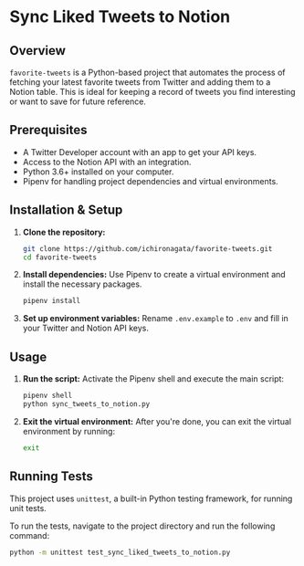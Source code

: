 # Sync Liked Tweets to Notion

## Overview

`favorite-tweets` is a Python-based project that automates the process of fetching your latest favorite tweets from
Twitter and adding them to a Notion table. This is ideal for keeping a record of tweets you find interesting or want to
save for future reference.

## Prerequisites

- A Twitter Developer account with an app to get your API keys.
- Access to the Notion API with an integration.
- Python 3.6+ installed on your computer.
- Pipenv for handling project dependencies and virtual environments.

## Installation & Setup

1. **Clone the repository:**
    ```bash
    git clone https://github.com/ichironagata/favorite-tweets.git
    cd favorite-tweets
    ```

2. **Install dependencies:**
   Use Pipenv to create a virtual environment and install the necessary packages.
    ```bash
    pipenv install
    ```

3. **Set up environment variables:**
   Rename `.env.example` to `.env` and fill in your Twitter and Notion API keys.

## Usage

1. **Run the script:**
   Activate the Pipenv shell and execute the main script:
    ```bash
    pipenv shell
    python sync_tweets_to_notion.py
    ```

2. **Exit the virtual environment:**
   After you're done, you can exit the virtual environment by running:
    ```bash
    exit
    ```

## Running Tests

This project uses `unittest`, a built-in Python testing framework, for running unit tests.

To run the tests, navigate to the project directory and run the following command:

```bash
python -m unittest test_sync_liked_tweets_to_notion.py
```
